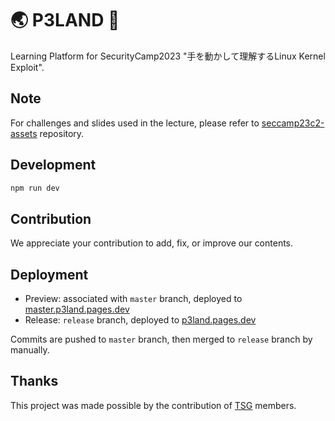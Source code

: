 # 🌏 P3LAND 🎀

Learning Platform for SecurityCamp2023 "手を動かして理解するLinux Kernel Exploit".

## Note

For challenges and slides used in the lecture, please refer to [seccamp23c2-assets](https://github.com/smallkirby/seccamp23c2-assets) repository.

## Development

```bash
npm run dev
```

## Contribution

We appreciate your contribution to add, fix, or improve our contents.

## Deployment

- Preview: associated with `master` branch, deployed to [master.p3land.pages.dev](https://master.p3land.pages.dev/)
- Release: `release` branch, deployed to [p3land.pages.dev](https://p3land.pages.dev/)

Commits are pushed to `master` branch, then merged to `release` branch by manually.

## Thanks

This project was made possible by the contribution of [TSG](https://tsg.ne.jp/) members.
